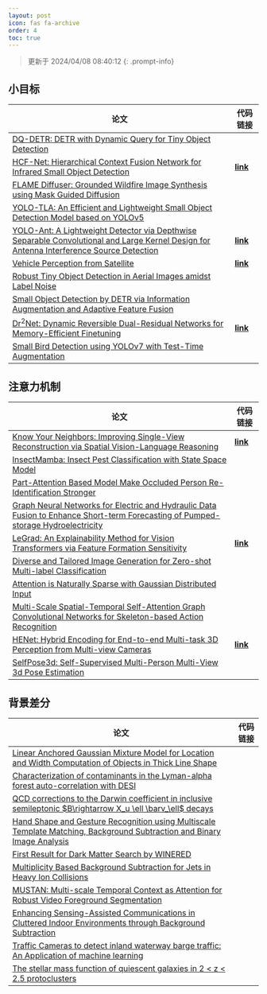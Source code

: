 ```yaml
---
layout: post
icon: fas fa-archive
order: 4
toc: true
---
```


> 更新于 2024/04/08 08:40:12
{: .prompt-info}

## 小目标

| 论文 | 代码链接 |
| --- | --- |
| [DQ-DETR: DETR with Dynamic Query for Tiny Object Detection](http://arxiv.org/abs/2404.03507v1) |  |
| [HCF-Net: Hierarchical Context Fusion Network for Infrared Small Object Detection](http://arxiv.org/abs/2403.10778v1) | [**link**](https://github.com/zhengshuchen/hcfnet) |
| [FLAME Diffuser: Grounded Wildfire Image Synthesis using Mask Guided Diffusion](http://arxiv.org/abs/2403.03463v1) |  |
| [YOLO-TLA: An Efficient and Lightweight Small Object Detection Model based on YOLOv5](http://arxiv.org/abs/2402.14309v1) |  |
| [YOLO-Ant: A Lightweight Detector via Depthwise Separable Convolutional and Large Kernel Design for Antenna Interference Source Detection](http://arxiv.org/abs/2402.12641v1) | [**link**](https://github.com/scnu-rislab/yolo-ant) |
| [Vehicle Perception from Satellite](http://arxiv.org/abs/2402.00703v1) | [**link**](https://github.com/chenxi1510/vehicle-perception-from-satellite-videos) |
| [Robust Tiny Object Detection in Aerial Images amidst Label Noise](http://arxiv.org/abs/2401.08056v1) |  |
| [Small Object Detection by DETR via Information Augmentation and Adaptive Feature Fusion](http://arxiv.org/abs/2401.08017v1) |  |
| [Dr$^2$Net: Dynamic Reversible Dual-Residual Networks for Memory-Efficient Finetuning](http://arxiv.org/abs/2401.04105v2) | [**link**](https://github.com/coolbay/Dr2Net) |
| [Small Bird Detection using YOLOv7 with Test-Time Augmentation](http://arxiv.org/abs/2401.01018v1) |  |

## 注意力机制

| 论文 | 代码链接 |
| --- | --- |
| [Know Your Neighbors: Improving Single-View Reconstruction via Spatial Vision-Language Reasoning](http://arxiv.org/abs/2404.03658v1) | [**link**](https://github.com/ruili3/Know-Your-Neighbors) |
| [InsectMamba: Insect Pest Classification with State Space Model](http://arxiv.org/abs/2404.03611v1) |  |
| [Part-Attention Based Model Make Occluded Person Re-Identification Stronger](http://arxiv.org/abs/2404.03443v2) |  |
| [Graph Neural Networks for Electric and Hydraulic Data Fusion to Enhance Short-term Forecasting of Pumped-storage Hydroelectricity](http://arxiv.org/abs/2404.03368v1) |  |
| [LeGrad: An Explainability Method for Vision Transformers via Feature Formation Sensitivity](http://arxiv.org/abs/2404.03214v1) | [**link**](https://github.com/walbouss/legrad) |
| [Diverse and Tailored Image Generation for Zero-shot Multi-label Classification](http://arxiv.org/abs/2404.03144v1) |  |
| [Attention is Naturally Sparse with Gaussian Distributed Input](http://arxiv.org/abs/2404.02690v1) |  |
| [Multi-Scale Spatial-Temporal Self-Attention Graph Convolutional Networks for Skeleton-based Action Recognition](http://arxiv.org/abs/2404.02624v1) |  |
| [HENet: Hybrid Encoding for End-to-end Multi-task 3D Perception from Multi-view Cameras](http://arxiv.org/abs/2404.02517v1) | [**link**](https://github.com/vdigpku/henet) |
| [SelfPose3d: Self-Supervised Multi-Person Multi-View 3d Pose Estimation](http://arxiv.org/abs/2404.02041v1) |  |

## 背景差分

| 论文 | 代码链接 |
| --- | --- |
| [Linear Anchored Gaussian Mixture Model for Location and Width Computation of Objects in Thick Line Shape](http://arxiv.org/abs/2404.03043v1) |  |
| [Characterization of contaminants in the Lyman-alpha forest auto-correlation with DESI](http://arxiv.org/abs/2404.03003v1) |  |
| [QCD corrections to the Darwin coefficient in inclusive semileptonic $B\rightarrow X_u \ell \barν_\ell$ decays](http://arxiv.org/abs/2402.13805v2) |  |
| [Hand Shape and Gesture Recognition using Multiscale Template Matching, Background Subtraction and Binary Image Analysis](http://arxiv.org/abs/2402.09663v1) |  |
| [First Result for Dark Matter Search by WINERED](http://arxiv.org/abs/2402.07976v1) |  |
| [Multiplicity Based Background Subtraction for Jets in Heavy Ion Collisions](http://arxiv.org/abs/2402.10945v1) |  |
| [MUSTAN: Multi-scale Temporal Context as Attention for Robust Video Foreground Segmentation](http://arxiv.org/abs/2402.00918v1) |  |
| [Enhancing Sensing-Assisted Communications in Cluttered Indoor Environments through Background Subtraction](http://arxiv.org/abs/2401.05763v1) |  |
| [Traffic Cameras to detect inland waterway barge traffic: An Application of machine learning](http://arxiv.org/abs/2401.03070v1) |  |
| [The stellar mass function of quiescent galaxies in 2 < z < 2.5 protoclusters](http://arxiv.org/abs/2312.12380v1) |  |
